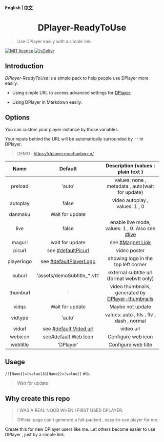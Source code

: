 <b>English | [中文](https://github.com/MoChanBW/DPlayer-ReadyToUse/blob/master/README_zh.md)</b>

<h1 align="center">DPlayer-ReadyToUse</h1>

> Use DPlayer easily with a simple link.

 [![MIT license](https://img.shields.io/github/license/MoChanBW/DPlayer-ReadyToUse)](https://github.com/MoChanBW/DPlayer-ReadyToUse/blob/master/LICENSE) [![jsDelivr](https://data.jsdelivr.com/v1/package/gh/MoChanBW/DPlayer-ReadyToUse/badge?style=rounded)](https://www.jsdelivr.com/package/gh/MoChanBW/DPlayer-ReadyToUse)
## Introduction

*DPlayer-ReadyToUse* is a simple pack to help people use DPlayer more easily.

* Using simple URL to access advanced settings for [DPlayer](https://github.com/MoePlayer/DPlayer).  

* Using DPlayer in Markdown easily.

## Options

You can custom your player instance by those variables.

Your inputs behind the URL will be automatically  surrounded by `''` in DPlayer.

> DEMO : <https://dplayer.mochanbw.cn/>

|    Name    |           Default           |              Description (values : plain text )              |
| :--------: | :-------------------------: | :----------------------------------------------------------: |
|  preload   |           'auto'            |       values: none , metadata , auto(wait for update)        |
|  autoplay  |            false            |                video autoplay , values: 1 , 0                |
|  danmaku   |       Wait for update       |                                                              |
|    live    |            false            | enable live mode, values: 1 , 0. Also see [#live](https://dplayer.js.org/guide.html#live) |
|   magurl   |       wait for update       |                     see [#Magnet Link]()                     |
|   picurl   |   see [#defaultPicurl]()    |                         video poster                         |
| playerlogo | see [#defaultPlayerLogo]()  |             showing logo in the top left corner              |
|   suburl   | 'assets/demoSubtitle_*.vtt' |          external subtitle url (format webvtt only)          |
|  thumburl  |              -              | video thumbnails, generated by [DPlayer-thumbnails](https://github.com/MoePlayer/DPlayer-thumbnails) |
|   vidqs    |       Wait for update       |                       Maybe not update                       |
|  vidtype   |           'auto'            |           values: auto , hls , flv , dash , normal           |
|   vidurl   | see [#default Vided url]()  |                          video url                           |
|  webicon   |  see[#default Web Icon]()   |                      Configure web icon                      |
|  webtitle  |          'DPlayer'          |                     Configure web title                      |

## Usage

`/?[Name1]=[value1]&[Name2]=[value2]` etc.

> Wait for update

## Why create this repo

> I WAS A REAL NOOB WHEN I FIRST USED DPLAYER.
>
> Official page can't generate a full-packed , easy-to-use player for me.

Create this for new DPlayer users like me. Let others become easier to use DPlayer , just by a simple link.
